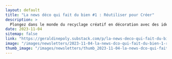 ```yaml
---
layout: default
title: "La news déco qui fait du bien #1 : Réutiliser pour Créer"
description: >
  Plongez dans le monde du recyclage créatif en décoration avec des idées innovantes pour réutiliser des matériaux et objets dans votre maison. Découvrez l'artiste Sonia Laudet et comment le recyclage peut non seulement être écologique mais aussi artistique, en transformant des chutes de tissu en luminaires uniques et en incorporant des éléments de récupération dans la décoration intérieure. Inspirez-vous pour créer un intérieur durable et esthétiquement plaisant.
date: 2023-11-04
sitemap: false
link: "https://geraldinepoly.substack.com/p/la-news-deco-qui-fait-du-bien-1-reutiliser"
image: "/images/newsletters/2023-11-04-la-news-dco-qui-fait-du-bien-1-rutiliser-pour-crer.jpg"
thumb_image: "/images/newsletters/thumb_2023-11-04-la-news-dco-qui-fait-du-bien-1-rutiliser-pour-crer.jpg"
---
```

